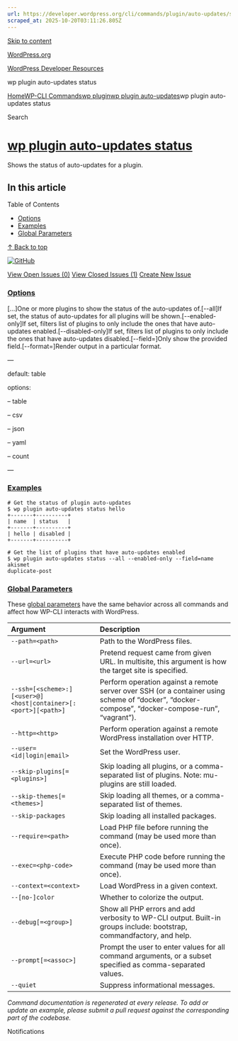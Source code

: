 ```yaml
---
url: https://developer.wordpress.org/cli/commands/plugin/auto-updates/status/
scraped_at: 2025-10-20T03:11:26.805Z
---
```


[Skip to content](https://developer.wordpress.org/cli/commands/plugin/auto-updates/status/#wp--skip-link--target)

[WordPress.org](https://wordpress.org/)

[WordPress Developer Resources](https://developer.wordpress.org/)

wp plugin auto-updates status


[Home](https://developer.wordpress.org/)[WP-CLI Commands](https://developer.wordpress.org/cli/commands/)[wp plugin](https://developer.wordpress.org/cli/commands/plugin/)[wp plugin auto-updates](https://developer.wordpress.org/cli/commands/plugin/auto-updates/)wp plugin auto-updates status

Search

# [wp plugin auto-updates status](https://developer.wordpress.org/cli/commands/plugin/auto-updates/status/)

Shows the status of auto-updates for a plugin.

## In this article

Table of Contents

- [Options](https://developer.wordpress.org/cli/commands/plugin/auto-updates/status/#options)
- [Examples](https://developer.wordpress.org/cli/commands/plugin/auto-updates/status/#examples)
- [Global Parameters](https://developer.wordpress.org/cli/commands/plugin/auto-updates/status/#global-parameters)

[↑ Back to top](https://developer.wordpress.org/cli/commands/plugin/auto-updates/status/#wp--skip-link--target)

[![GitHub](https://make.wordpress.org/cli/wp-content/plugins/wporg-cli/assets/images/github-mark.svg)](https://github.com/wp-cli/extension-command)

[View Open Issues (0)](https://github.com/login?return_to=%2Fissues%3Fq%3Dlabel%3Acommand%3Aplugin-auto-updates-status+sort%3Aupdated-desc+org%3Awp-cli+is%3Aopen) [View Closed Issues (1)](https://github.com/login?return_to=%2Fissues%3Fq%3Dlabel%3Acommand%3Aplugin-auto-updates-status+sort%3Aupdated-desc+org%3Awp-cli+is%3Aclosed) [Create New Issue](https://github.com/wp-cli/extension-command/issues/new)

### [Options](https://developer.wordpress.org/cli/commands/plugin/auto-updates/status/\#options)

\[<plugin>…\]One or more plugins to show the status of the auto-updates of.\[--all\]If set, the status of auto-updates for all plugins will be shown.\[--enabled-only\]If set, filters list of plugins to only include the ones that have auto-updates enabled.\[--disabled-only\]If set, filters list of plugins to only include the ones that have auto-updates disabled.\[--field=<field>\]Only show the provided field.\[--format=<format>\]Render output in a particular format.

—

default: table

options:

– table

– csv

– json

– yaml

– count

—

### [Examples](https://developer.wordpress.org/cli/commands/plugin/auto-updates/status/\#examples)

```
# Get the status of plugin auto-updates
$ wp plugin auto-updates status hello
+-------+----------+
| name  | status   |
+-------+----------+
| hello | disabled |
+-------+----------+

# Get the list of plugins that have auto-updates enabled
$ wp plugin auto-updates status --all --enabled-only --field=name
akismet
duplicate-post

```

### [Global Parameters](https://developer.wordpress.org/cli/commands/plugin/auto-updates/status/\#global-parameters)

These [global parameters](https://make.wordpress.org/cli/handbook/config/) have the same behavior across all commands and affect how WP-CLI interacts with WordPress.

| **Argument** | **Description** |
| :-- | :-- |
| `--path=<path>` | Path to the WordPress files. |
| `--url=<url>` | Pretend request came from given URL. In multisite, this argument is how the target site is specified. |
| `--ssh=[<scheme>:][<user>@]<host\|container>[:<port>][<path>]` | Perform operation against a remote server over SSH (or a container using scheme of “docker”, “docker-compose”, “docker-compose-run”, “vagrant”). |
| `--http=<http>` | Perform operation against a remote WordPress installation over HTTP. |
| `--user=<id\|login\|email>` | Set the WordPress user. |
| `--skip-plugins[=<plugins>]` | Skip loading all plugins, or a comma-separated list of plugins. Note: mu-plugins are still loaded. |
| `--skip-themes[=<themes>]` | Skip loading all themes, or a comma-separated list of themes. |
| `--skip-packages` | Skip loading all installed packages. |
| `--require=<path>` | Load PHP file before running the command (may be used more than once). |
| `--exec=<php-code>` | Execute PHP code before running the command (may be used more than once). |
| `--context=<context>` | Load WordPress in a given context. |
| `--[no-]color` | Whether to colorize the output. |
| `--debug[=<group>]` | Show all PHP errors and add verbosity to WP-CLI output. Built-in groups include: bootstrap, commandfactory, and help. |
| `--prompt[=<assoc>]` | Prompt the user to enter values for all command arguments, or a subset specified as comma-separated values. |
| `--quiet` | Suppress informational messages. |

_Command documentation is regenerated at every release. To add or update an example, please submit a pull request against the corresponding part of the codebase._

Notifications